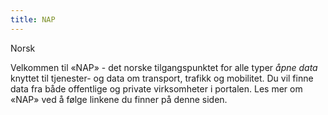 ```yaml
---
title: NAP
---
```

Norsk

Velkommen til «NAP» - det norske tilgangspunktet for alle typer *åpne data* knyttet til tjenester- og data om transport, trafikk og mobilitet. Du vil finne data fra både offentlige og private virksomheter i portalen. Les mer om «NAP» ved å følge linkene du finner på denne siden.

